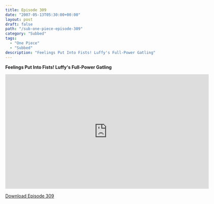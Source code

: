 ```yaml
---
title: Episode 309
date: "2007-05-13T05:30:00+00:00"
layout: post
draft: false
path: "/sub-one-piece-episode-309"
category: "Subbed"
tags:
  - "One Piece"
  - "Subbed"
description: "Feelings Put Into Fists! Luffy's Full-Power Gatling"
---
```


**Feelings Put Into Fists! Luffy's Full-Power Gatling**

<iframe width="640" height="360" src="https://www.rapidvideo.com/e/FXQI02TA8I" frameborder="0" marginwidth=0 marginheight=0 scrolling=no allowfullscreen></iframe>

<a href="http://ouo.io/qs/eCodkFEQ?s=https://rapidvid.to/d/https://www.rapidvideo.com/e/FXQI02TA8I">Download Episode 309</a>

